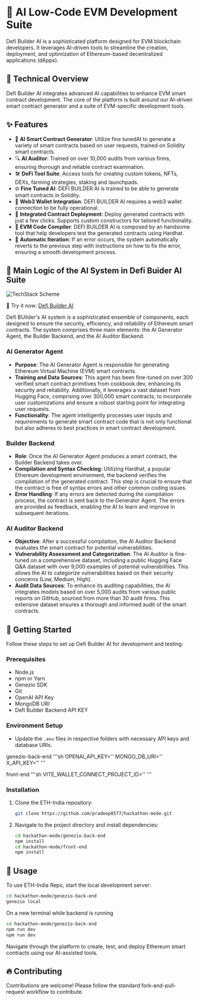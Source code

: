 # 🚀 AI Low-Code EVM Development Suite

Defi Builder AI is a sophisticated platform designed for EVM blockchain developers. It leverages AI-driven tools to streamline the creation, deployment, and optimization of Ethereum-based decentralized applications (dApps).

## 🤖 Technical Overview

Defi Builder AI integrates advanced AI capabilities to enhance EVM smart contract development. The core of the platform is built around our AI-driven smart contract generator and a suite of EVM-specific development tools.

## ✨ Features

- 🤖 **AI Smart Contract Generator**: Utilize fine tunedAI to generate a variety of smart contracts based on user requests, trained on Solidity smart contracts.
- 🔍 **AI Auditor**: Trained on over 10,000 audits from various firms, ensuring thorough and reliable contract examination.
- 🛠️ **DeFi Tool Suite**: Access tools for creating custom tokens, NFTs, DEXs, farming strategies, staking and launchpads.
- 🌐 **Fine Tuned AI**: DEFI BUILDER AI is trained to be able to generate smart contracts in Solidity.
- 🏦 **Web3 Wallet Integration**: DEFI BUILDER AI requires a web3 wallet connection to be fully operational.
- 🚀 **Integrated Contract Deployment**: Deploy generated contracts with just a few clicks. Supports custom constructors for tailored functionality.
- 🌉 **EVM Code Compiler**: DEFI BUILDER AI is composed by an handsome tool that help developers test the generated contracts using Hardhat.
- 🔄 **Automatic Iteration**: If an error occurs, the system automatically reverts to the previous step with instructions on how to fix the error, ensuring a smooth development process.

## 🧠 Main Logic of the AI System in Defi Buider AI Suite

![TechStack Scheme](./training-data/data-logic.jpg 'Architecture')

🚀 Try it now: [Defi Builder AI](https://alliance.defibuilder.com)

Defi BUilder's AI system is a sophisticated ensemble of components, each designed to ensure the security, efficiency, and reliability of Ethereum smart contracts. The system comprises three main elements: the AI Generator Agent, the Builder Backend, and the AI Auditor Backend.

### AI Generator Agent

- **Purpose**: The AI Generator Agent is responsible for generating Ethereum Virtual Machine (EVM) smart contracts.
- **Training and Data Sources**: This agent has been fine-tuned on over 300 verified smart contract primitives from cookbook.dev, enhancing its security and reliability. Additionally, it leverages a vast dataset from Hugging Face, comprising over 300,000 smart contracts, to incorporate user customizations and ensure a robust starting point for integrating user requests.
- **Functionality**: The agent intelligently processes user inputs and requirements to generate smart contract code that is not only functional but also adheres to best practices in smart contract development.

### Builder Backend

- **Role**: Once the AI Generator Agent produces a smart contract, the Builder Backend takes over.
- **Compilation and Syntax Checking**: Utilizing Hardhat, a popular Ethereum development environment, the backend verifies the compilation of the generated contract. This step is crucial to ensure that the contract is free of syntax errors and other common coding issues.
- **Error Handling**: If any errors are detected during the compilation process, the contract is sent back to the Generator Agent. The errors are provided as feedback, enabling the AI to learn and improve in subsequent iterations.

### AI Auditor Backend

- **Objective**: After a successful compilation, the AI Auditor Backend evaluates the smart contract for potential vulnerabilities.
- **Vulnerability Assessment and Categorization**: The AI Auditor is fine-tuned on a comprehensive dataset, including a public Hugging Face Q&A dataset with over 9,000 examples of potential vulnerabilities. This allows the AI to categorize vulnerabilities based on their security concerns (Low, Medium, High).
- **Audit Data Sources**: To enhance its auditing capabilities, the AI integrates models based on over 5,000 audits from various public reports on GitHub, sourced from more than 30 audit firms. This extensive dataset ensures a thorough and informed audit of the smart contracts.

## 🚀 Getting Started

Follow these steps to set up Defi Builder AI for development and testing:

### Prerequisites

- Node.js
- npm or Yarn
- Genezio SDK
- Git
- OpenAI API Key
- MongoDB URI
- Defi Builder Backend API KEY

### Environment Setup

- Update the `.env` files in respective folders with necessary API keys and database URIs.

genezio-back-end
'''sh
OPENAI_API_KEY=''
MONGO_DB_URI=''
X_API_KEY=''
'''

front-end
'''sh
VITE_WALLET_CONNECT_PROJECT_ID=''
'''

### Installation

1. Clone the ETH-India repository:

   ```sh
   git clone https://github.com/pradeep8577/hackathon-mode.git
   ```

2. Navigate to the project directory and install dependencies:

   ```sh
   cd hackathon-mode/genezio-back-end
   npm install
   cd hackathon-mode/front-end
   npm install
   ```

## 📝 Usage

To use ETH-India Repo, start the local development server:

```sh
cd hackathon-mode/genezio-back-end
genezio local
```

On a new terminal while backend is running

```sh
cd hackathon-mode/genezio-back-end
npm run dev
npm run dev
```

Navigate through the platform to create, test, and deploy Ethereum smart contracts using our AI-assisted tools.

## 🔥 Contributing

Contributions are welcome! Please follow the standard fork-and-pull-request workflow to contribute.
